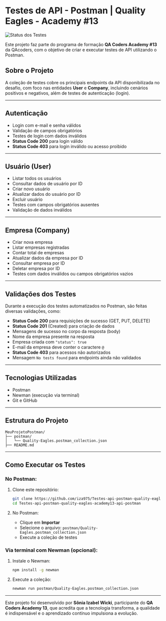 
# Testes de API - Postman | Quality Eagles - Academy #13

![Status dos Testes](https://img.shields.io/github/workflow/status/iza975/Testes-api-postman-quality-eagles-academy13-api-postman/postman-tests.yml?label=Testes&style=for-the-badge)

Este projeto faz parte do programa de formação **QA Coders Academy #13** da QAcoders, com o objetivo de criar e executar testes de API utilizando o Postman.

## Sobre o Projeto

A coleção de testes cobre os principais endpoints da API disponibilizada no desafio, com foco nas entidades **User** e **Company**, incluindo cenários positivos e negativos, além de testes de autenticação (login).

---

## Autenticação

- Login com e-mail e senha válidos  
- Validação de campos obrigatórios  
- Testes de login com dados inválidos  
- **Status Code 200** para login válido  
- **Status Code 403** para login inválido ou acesso proibido  

---

## Usuário (User)

- Listar todos os usuários  
- Consultar dados de usuário por ID  
- Criar novo usuário  
- Atualizar dados do usuário por ID  
- Excluir usuário  
- Testes com campos obrigatórios ausentes  
- Validação de dados inválidos  

---

## Empresa (Company)

- Criar nova empresa  
- Listar empresas registradas  
- Contar total de empresas  
- Atualizar dados da empresa por ID  
- Consultar empresa por ID  
- Deletar empresa por ID  
- Testes com dados inválidos ou campos obrigatórios vazios  

---

## Validações dos Testes

Durante a execução dos testes automatizados no Postman, são feitas diversas validações, como:

- **Status Code 200** para requisições de sucesso (GET, PUT, DELETE)  
- **Status Code 201** (Created) para criação de dados  
- Mensagens de sucesso no corpo da resposta (body)  
- Nome da empresa presente na resposta  
- Empresa criada com `"status": true`  
- E-mail da empresa deve conter o caractere `@`  
- **Status Code 403** para acessos não autorizados  
- Mensagem `No tests found` para endpoints ainda não validados  

---

## Tecnologias Utilizadas

- Postman  
- Newman (execução via terminal)  
- Git e GitHub  

---

## Estrutura do Projeto

```
MeuProjetoPostman/
├── postman/
│   └── Quality-Eagles.postman_collection.json
├── README.md
```

---

## Como Executar os Testes

### No Postman:

1. Clone este repositório:
   ```bash
   git clone https://github.com/iza975/Testes-api-postman-quality-eagles-academy13-api-postman.git
   cd Testes-api-postman-quality-eagles-academy13-api-postman
   ```

2. No Postman:
   - Clique em **Importar**
   - Selecione o arquivo: `postman/Quality-Eagles.postman_collection.json`
   - Execute a coleção de testes

### Via terminal com Newman (opcional):

1. Instale o Newman:
   ```bash
   npm install -g newman
   ```

2. Execute a coleção:
   ```bash
   newman run postman/Quality-Eagles.postman_collection.json
   ```

---

Este projeto foi desenvolvido por **Sônia Izabel Wicki**, participante do **QA Coders Academy 13**, que acredita que a tecnologia transforma, a qualidade é indispensável e o aprendizado contínuo impulsiona a evolução.
